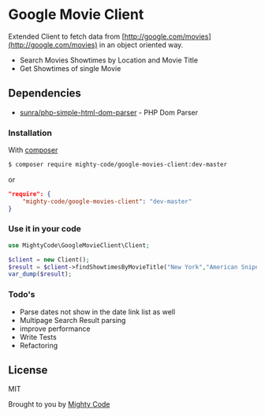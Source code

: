 # Google Movie Client

Extended Client to fetch data from [http://google.com/movies](http://google.com/movies) in an object oriented way.

  - Search Movies Showtimes by Location and Movie Title
  - Get Showtimes of single Movie

## Dependencies

* [sunra/php-simple-html-dom-parser](https://github.com/sunra/php-simple-html-dom-parser) - PHP Dom Parser

### Installation

With [composer](https://getcomposer.org/)

```sh
$ composer require mighty-code/google-movies-client:dev-master
```

or

```json
"require": {
    "mighty-code/google-movies-client": "dev-master"
}
```
### Use it in your code

```php
use MightyCode\GoogleMovieClient\Client;

$client = new Client();
$result = $client->findShowtimesByMovieTitle("New York","American Sniper","en");
var_dump($result);
```

### Todo's

 - Parse dates not show in the date link list as well
 - Multipage Search Result parsing
 - improve performance
 - Write Tests
 - Refactoring

License
----

MIT

Brought to you by [Mighty Code](http://mighty-code.com)

